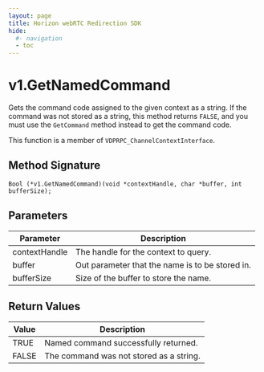```yaml
---
layout: page
title: Horizon webRTC Redirection SDK
hide:
  #- navigation
  - toc
---
```

# v1.GetNamedCommand

Gets the command code assigned to the given context as a string. If the command was not stored as a string, this method returns `FALSE`, and you must use the `GetCommand` method instead to get the command code.

This function is a member of `VDPRPC_ChannelContextInterface`.


## Method Signature
```
Bool (*v1.GetNamedCommand)(void *contextHandle, char *buffer, int bufferSize);
```

## Parameters

| Parameter | Description |
| --------- | ----------- |
| contextHandle | The handle for the context to query. |
| buffer | Out parameter that the name is to be stored in. |
| bufferSize | Size of the buffer to store the name. |

## Return Values

| Value | Description |
| ----- | ----------- |
| TRUE | Named command successfully returned. |
| FALSE | The command was not stored as a string. |

